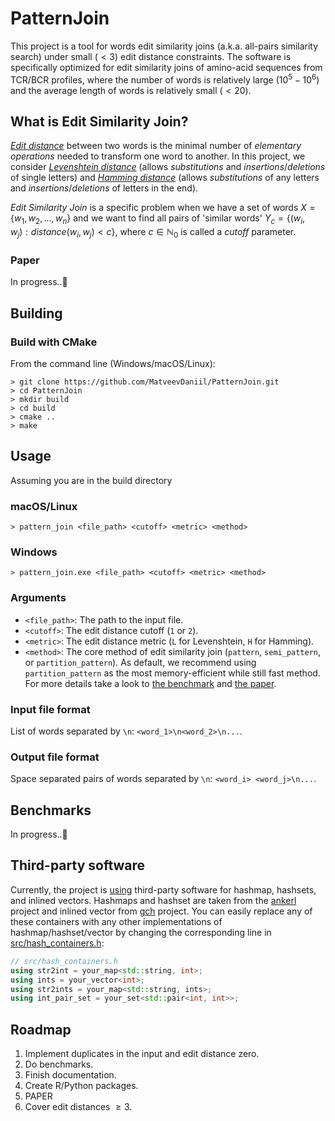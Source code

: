 # PatternJoin
This project is a tool for words edit similarity joins (a.k.a. all-pairs similarity search) under small ($< 3$) edit distance constraints. The software is specifically optimized for edit similarity joins of amino-acid sequences from TCR/BCR profiles, where the number of words is relatively large ($10^5-10^6$) and the average length of words is relatively small ($< 20$). 

## What is Edit Similarity Join?
[_Edit distance_](https://en.wikipedia.org/w/index.php?search=Edit+distance&title=Special:Search&ns0=1) between two words is the minimal number of _elementary operations_ needed to transform one word to another. In this project, we consider [_Levenshtein distance_](https://en.wikipedia.org/wiki/Levenshtein_distance) (allows _substitutions_ and _insertions_/_deletions_ of single letters) and [_Hamming distance_](https://en.wikipedia.org/wiki/Hamming_distance) (allows _substitutions_ of any letters and _insertions_/_deletions_ of letters in the end). 

_Edit Similarity Join_ is a specific problem when we have a set of words $X=\{w_1, w_2, \ldots, w_n\}$ and we want to find all pairs of 'similar words' $Y_c=\{(w_i, w_j): distance(w_i, w_j) < c\}$, where $c \in \mathbb{N}_0$ is called a _cutoff_ parameter.

### Paper
In progress..🧙

## Building
### Build with CMake
From the command line (Windows/macOS/Linux):

```shell
> git clone https://github.com/MatveevDaniil/PatternJoin.git
> cd PatternJoin
> mkdir build
> cd build
> cmake ..
> make
```

## Usage
Assuming you are in the build directory 

### macOS/Linux
```shell
> pattern_join <file_path> <cutoff> <metric> <method>
```

### Windows
```shell
> pattern_join.exe <file_path> <cutoff> <metric> <method>
```

### Arguments
- `<file_path>`: The path to the input file.
- `<cutoff>`: The edit distance cutoff (`1` or `2`).
- `<metric>`: The edit distance metric (`L` for Levenshtein, `H` for Hamming).
- `<method>`: The core method of edit similarity join (`pattern`, `semi_pattern`, or `partition_pattern`). As default, we recommend using `partition_pattern` as the most memory-efficient while still fast method. For more details take a look to [the benchmark](#benchmarks) and [the paper](#paper).

### Input file format
List of words separated by `\n`: `<word_1>\n<word_2>\n...`.

### Output file format
Space separated pairs of words separated by `\n`: `<word_i> <word_j>\n...`.


## Benchmarks
In progress..🧙

## Third-party software
Currently, the project is [using](./thirdparty/) third-party software for hashmap, hashsets, and inlined vectors. 
Hashmaps and hashset are taken from the [ankerl](https://github.com/martinus/unordered_dense) project and inlined vector from [gch](https://github.com/gharveymn/small_vector) project.
You can easily replace any of these containers with any other implementations of hashmap/hashset/vector by changing the corresponding line in [src/hash_containers.h](./src/hash_containers.h#L7-L10):
```c++
// src/hash_containers.h
using str2int = your_map<std::string, int>;
using ints = your_vector<int>;
using str2ints = your_map<std::string, ints>;
using int_pair_set = your_set<std::pair<int, int>>;
```

## Roadmap
1. Implement duplicates in the input and edit distance zero.
2. Do benchmarks.
3. Finish documentation.
4. Create R/Python packages.
5. PAPER
6. Cover edit distances $\geq 3$.